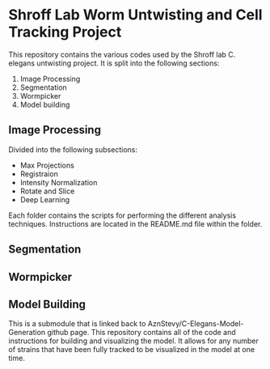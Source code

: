 # Shroff Lab Worm Untwisting and Cell Tracking Project

This repository contains the various codes used by the Shroff lab C. elegans untwisting project. It is split into the following sections:

  1. Image Processing
  2. Segmentation
  3. Wormpicker
  4. Model building


## Image Processing
Divided into the following subsections:
- Max Projections
- Registraion
- Intensity Normalization
- Rotate and Slice 
- Deep Learning 

Each folder contains the scripts for performing the different analysis techniques. Instructions are located in the README.md file within the folder.


## Segmentation

## Wormpicker

## Model Building
This is a submodule that is linked back to AznStevy/C-Elegans-Model-Generation github page. This repository contains all of the code and instructions for building and visualizing the model. It allows for any number of strains that have been fully tracked to be visualized in the model at one time.  
